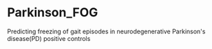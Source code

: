 # Parkinson_FOG
Predicting freezing of gait episodes in neurodegenerative Parkinson's disease(PD) positive controls
